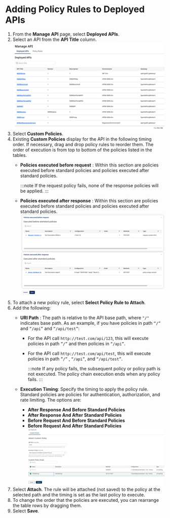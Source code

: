 # Adding Policy Rules to Deployed APIs

<head>
  <meta name="guidename" content="API Management"/>
  <meta name="context" content="GUID-2f97a7ec-12e3-4a07-9b94-45d28fb8b2b3"/>
</head>

1. From the **Manage API** page, select **Deployed APIs**. 
2. Select an API from the **API Title** column.
   ![../Images/img-api-deployed_apis.png](../Images/img-api-deployed_apis.png)
3. Select **Custom Policies**.
4. Existing **Custom Policies** display for the API in the following timing order. If necessary, drag and drop policy rules to reorder them. The order of execution is from top to bottom of the policies listed in the tables.
   * **Policies executed before request** : Within this section are policies executed before standard policies and policies executed after standard policies.

      :::note
      If the request policy fails, none of the response policies will be applied.
      :::

   * **Policies executed after response** : Within this section are policies executed before standard policies and policies executed after standard policies. 
    ![../Images/img-api-custom_policies.png](../Images/img-api-custom_policies.png)
5. To attach a new policy rule, select **Select Policy Rule to Attach**.
6. Add the following:
   * **URI Path** : The path is relative to the API base path, where ```"/"``` indicates base path. As an example, if you have policies in path `“/”` and `“/api”` and `“/api/test”`:
      - For the API call `http://test.com/api/123`, this will execute policies in path `”/”` and then policies in `“/api”`.
      - For the API call `http://test.com/api/test`, this will execute policies in path `”/”` , `“/api”`, and `“/api/test”`.

         :::note
         If any policy fails, the subsequent policy or policy path is not executed. The policy chain execution ends when any policy fails.
         :::

   * **Execution Timing**: Specify the timing to apply the policy rule. Standard policies are policies for authentication, authorization, and rate limiting. The options are:
     * **After Response And Before Standard Policies**
     * **After Response And After Standard Policies**
     * **Before Request And Before Standard Policies**
     * **Before Request And After Standard Policies**  
      ![../Images/img-api-attach_custom_policy.png](../Images/img-api-attach_custom_policy.png)
7. Select **Attach**. The rule will be attached (not saved) to the policy at the selected path and the timing is set as the last policy to execute.
8. To change the order that the policies are executed, you can rearrange the table rows by dragging them.
9. Select **Save**.

